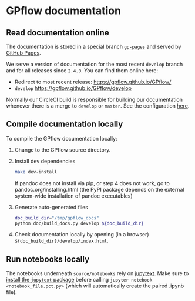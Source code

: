 # GPflow documentation

## Read documentation online

The documentation is stored in a special branch
[`gp-pages`](https://github.com/GPflow/GPflow/tree/gh-pages) and served by
[GitHub Pages](https://pages.github.com/).

We serve a version of documentation for the most recent `develop` branch and for all releases since
`2.4.0`. You can find them online here:

* Redirect to most recent release: https://gpflow.github.io/GPflow/
* `develop` https://gpflow.github.io/GPflow/develop

Normally our CircleCI build is responsible for building our documentation whenever there is a merge
to `develop` or `master`. See the configuration
[here](https://github.com/GPflow/GPflow/blob/develop/.circleci/config.yml).


## Compile documentation locally

To compile the GPflow documentation locally:

1. Change to the GPflow source directory.

2. Install dev dependencies
   ```bash
   make dev-install
   ```

   If pandoc does not install via pip, or step 4 does not work, go to pandoc.org/installing.html (the PyPI package depends on the external system-wide installation of pandoc executables)

3. Generate auto-generated files
   ```bash
   doc_build_dir="/tmp/gpflow_docs"
   python doc/build_docs.py develop ${doc_build_dir}
   ```

6. Check documentation locally by opening (in a browser) `${doc_build_dir}/develop/index.html`.


## Run notebooks locally

The notebooks underneath `source/notebooks` rely on [jupytext](https://github.com/mwouts/jupytext).
Make sure to [install the `jupytext` package](https://github.com/mwouts/jupytext#install) before
calling `jupyter notebook <notebook_file.pct.py>`
(which will automatically create the paired .ipynb file).

